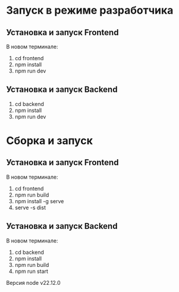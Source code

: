 

# Запуск в режиме разработчика

  

## Установка и запуск Frontend

  

В новом терминале:
1. cd frontend
2. npm install
3. npm run dev

## Установка и запуск Backend

1. cd backend
2. npm install
3. npm run dev

# Сборка и запуск

## Установка и запуск Frontend

В новом терминале:

1. cd frontend
2. npm run build
3. npm install -g serve
4. serve -s dist

## Установка и запуск Backend

В новом терминале:

 1. cd backend
 2. npm install
 3. npm run build
 4. npm run start


Версия node v22.12.0